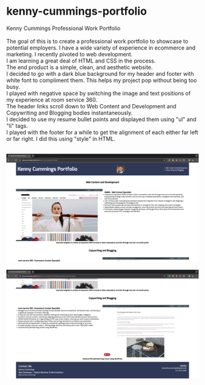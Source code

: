 # kenny-cummings-portfolio
Kenny Cummings Professional Work Portfolio
<br>
<br>
The goal of this is to create a professional work portfolio to showcase to potential employers. 
I have a wide variety of experience in ecommerce and marketing. I recently pivoted to web development.
<br>
I am learning a great deal of HTML and CSS in the process.
<br>
The end product is a simple, clean, and aesthetic website.
<br>
I decided to go with a dark blue background for my header and footer with white font to compliment them.
This helps my project pop without being too busy.
<br>
I played with negative space by switching the image and text positions of my experience at room service 360.
<br>
The header links scroll down to Web Content and Development and Copywriting and Blogging bodies instantaneously.
<br>
I decided to use my resume bullet points and displayed them using "ul" and "li" tags.
<br>
I played with the footer for a while to get the alignment of each either far left or far right. I did this using "style" in HTML.
<br>
<br>


<img src="./assets/images/homepage-screenshot-1.png" alt="First screenshot of the homepage">

<br>
<br>

<img src="./assets/images/homepage-screenshot-2.png" alt="Second screenshot of the homepage">